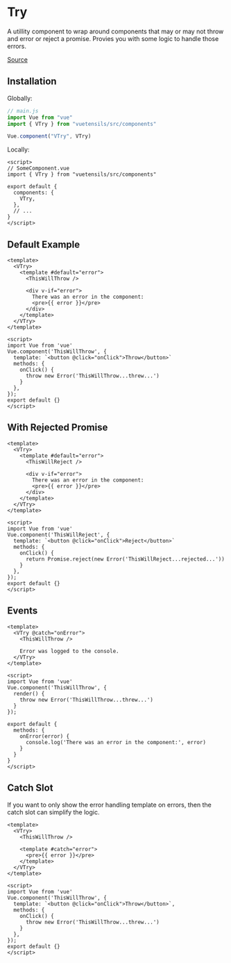 # Try

A utillity component to wrap around components that may or may not throw and error or reject a promise. Provies you with some logic to handle those errors.

[Source](https://github.com/Stegosource/vuetensils/blob/master/src/components/VTry/VTry.vue)

## Installation

Globally:

```js
// main.js
import Vue from "vue"
import { VTry } from "vuetensils/src/components"

Vue.component("VTry", VTry)
```

Locally:

```vue
<script>
// SomeComponent.vue
import { VTry } from "vuetensils/src/components"

export default {
  components: {
    VTry,
  },
  // ...
}
</script>
```

## Default Example

```vue live
<template>
  <VTry>
    <template #default="error">
      <ThisWillThrow />

      <div v-if="error">
        There was an error in the component:
        <pre>{{ error }}</pre>
      </div>
    </template>
  </VTry>
</template>

<script>
import Vue from 'vue'
Vue.component('ThisWillThrow', {
  template: `<button @click="onClick">Throw</button>`
  methods: {
    onClick() {
      throw new Error('ThisWillThrow...threw...')
    }
  },
});
export default {}
</script>
```

## With Rejected Promise

```vue live
<template>
  <VTry>
    <template #default="error">
      <ThisWillReject />

      <div v-if="error">
        There was an error in the component:
        <pre>{{ error }}</pre>
      </div>
    </template>
  </VTry>
</template>

<script>
import Vue from 'vue'
Vue.component('ThisWillReject', {
  template: `<button @click="onClick">Reject</button>`
  methods: {
    onClick() {
      return Promise.reject(new Error('ThisWillReject...rejected...'))
    }
  },
});
export default {}
</script>
```

## Events

```vue live
<template>
  <VTry @catch="onError">
    <ThisWillThrow />

    Error was logged to the console.
  </VTry>
</template>

<script>
import Vue from 'vue'
Vue.component('ThisWillThrow', {
  render() {
    throw new Error('ThisWillThrow...threw...')
  }
});

export default {
  methods: {
    onError(error) {
      console.log('There was an error in the component:', error)
    }
  }
}
</script>
```

## Catch Slot

If you want to only show the error handling template on errors, then the catch slot can simplify the logic.

```vue live
<template>
  <VTry>
    <ThisWillThrow />

    <template #catch="error">
      <pre>{{ error }}</pre>
    </template>
  </VTry>
</template>

<script>
import Vue from 'vue'
Vue.component('ThisWillThrow', {
  template: `<button @click="onClick">Throw</button>`,
  methods: {
    onClick() {
      throw new Error('ThisWillThrow...threw...')
    }
  },
});
export default {}
</script>
```

